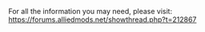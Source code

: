 For all the information you may need, please visit: https://forums.alliedmods.net/showthread.php?t=212867

